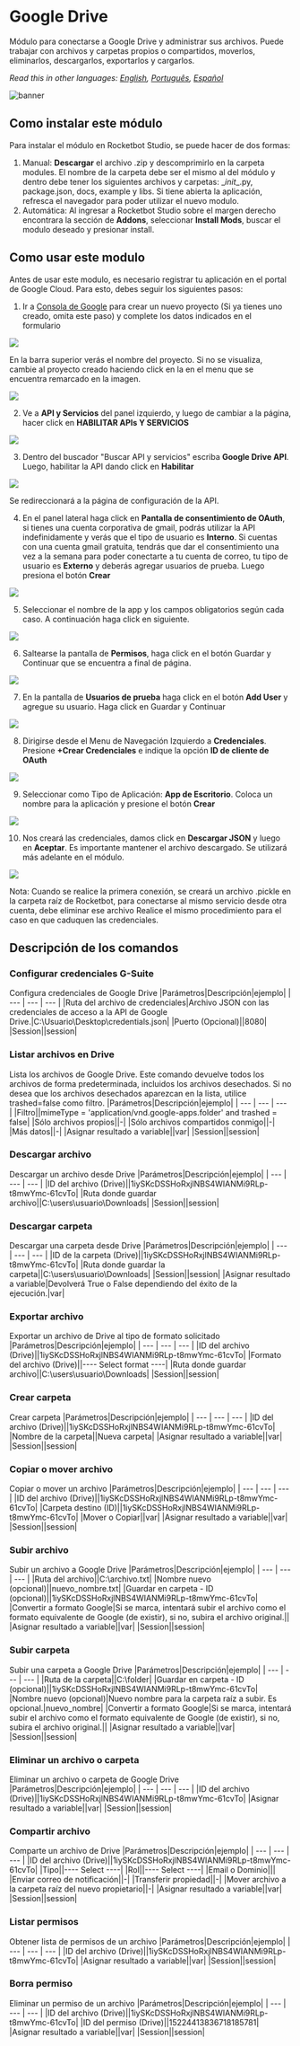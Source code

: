 



# Google Drive
  
Módulo para conectarse a Google Drive y administrar sus archivos. Puede trabajar con archivos y carpetas propios o compartidos, moverlos, eliminarlos, descargarlos, exportarlos y cargarlos.  

*Read this in other languages: [English](Manual_gdrive.md), [Português](Manual_gdrive.pr.md), [Español](Manual_gdrive.es.md)*
  
![banner](imgs/Banner_gdrive.png)
## Como instalar este módulo
  
Para instalar el módulo en Rocketbot Studio, se puede hacer de dos formas:
1. Manual: __Descargar__ el archivo .zip y descomprimirlo en la carpeta modules. El nombre de la carpeta debe ser el mismo al del módulo y dentro debe tener los siguientes archivos y carpetas: \__init__.py, package.json, docs, example y libs. Si tiene abierta la aplicación, refresca el navegador para poder utilizar el nuevo modulo.
2. Automática: Al ingresar a Rocketbot Studio sobre el margen derecho encontrara la sección de **Addons**, seleccionar **Install Mods**, buscar el modulo deseado y presionar install.  



## Como usar este modulo

Antes de usar este modulo, es necesario registrar tu aplicación en el portal de Google Cloud. Para esto, debes seguir los siguientes pasos:

1. Ir a [Consola de Google](https://console.cloud.google.com/projectcreate?previousPage=%2Fhome%2Fdashboard) para crear un nuevo proyecto (Si ya tienes uno creado, omita este paso) y complete los datos indicados en el formulario

![](imgs/proyectonuevo.png)

En la barra superior verás el nombre del proyecto. Si no se visualiza, cambie al proyecto creado haciendo click en la en el menu que se encuentra remarcado en la imagen.

![](imgs/seleccionarproyecto.png)

2. Ve a **API y Servicios** del panel izquierdo, y luego de cambiar a la página, hacer click en **HABILITAR APIs Y SERVICIOS**

![](imgs/habilitarapiyservicios.png)

3. Dentro del buscador "Buscar API y servicios" escriba **Google Drive API**. Luego, habilitar la API dando click en **Habilitar**

![](imgs/gdriveApi.png)

Se redireccionará a la página de 
configuración de la API.

4. En el panel lateral haga click en **Pantalla de consentimiento de OAuth**, si tienes una cuenta corporativa de gmail, podrás utilizar la API indefinidamente y verás que el tipo de usuario es **Interno**. Si cuentas con una cuenta gmail gratuita, tendrás que dar el consentimiento una vez a la semana para poder conectarte a tu cuenta de correo, tu tipo de usuario es **Externo** y deberás agregar usuarios de prueba. Luego presiona el botón **Crear**

![](imgs/pantallaDeCons.png)

5. Seleccionar el nombre de la app y los campos obligatorios según cada caso. A continuación haga click en siguiente.

![](imgs/infoApp.png)


6. Saltearse la pantalla de **Permisos**, haga click en el botón Guardar y Continuar que se encuentra a final de página.

![](imgs/permisos.png)

7. En la pantalla de **Usuarios de prueba** haga click en el botón **Add User** y agregue su usuario. Haga click en Guardar y Continuar

![](imgs/usuarioprueba.png)

8. Dirigirse desde el Menu de 
Navegación Izquierdo a **Credenciales**. Presione **+Crear Credenciales** e indique la opción **ID de cliente de OAuth**

![](imgs/crearcredencialesok.png)

9. Seleccionar como Tipo de Aplicación: **App de Escritorio**. Coloca un nombre para la aplicación y presione el botón **Crear**

![](imgs/appEscritorio.png)

10. Nos creará las credenciales, damos click en **Descargar JSON** y luego en **Aceptar**. Es importante mantener el archivo descargado. Se utilizará más adelante en el módulo.

![](imgs/credencialesDescarga.png)


Nota: Cuando se realice la primera conexión, se creará un archivo .pickle en la carpeta raíz de Rocketbot, para conectarse al mismo servicio desde otra cuenta, debe eliminar
ese archivo Realice el mismo procedimiento para el caso en que caduquen las credenciales.


## Descripción de los comandos

### Configurar credenciales G-Suite
  
Configura credenciales de Google Drive
|Parámetros|Descripción|ejemplo|
| --- | --- | --- |
|Ruta del archivo de credenciales|Archivo JSON con las credenciales de acceso a la API de Google Drive.|C:\Usuario\Desktop\credentials.json|
|Puerto (Opcional)||8080|
|Session||session|

### Listar archivos en Drive
  
Lista los archivos de Google Drive. Este comando devuelve todos los archivos de forma predeterminada, incluidos los archivos desechados. Si no desea que los archivos desechados aparezcan en la lista, utilice trashed=false como filtro.
|Parámetros|Descripción|ejemplo|
| --- | --- | --- |
|Filtro||mimeType = 'application/vnd.google-apps.folder' and trashed = false|
|Sólo archivos propios||-|
|Sólo archivos compartidos conmigo||-|
|Más datos||-|
|Asignar resultado a variable||var|
|Session||session|

### Descargar archivo
  
Descargar un archivo desde Drive
|Parámetros|Descripción|ejemplo|
| --- | --- | --- |
|ID del archivo (Drive)||1iySKcDSSHoRxjlNBS4WIANMi9RLp-t8mwYmc-61cvTo|
|Ruta donde guardar archivo||C:\users\usuario\Downloads|
|Session||session|

### Descargar carpeta
  
Descargar una carpeta desde Drive
|Parámetros|Descripción|ejemplo|
| --- | --- | --- |
|ID de la carpeta (Drive)||1iySKcDSSHoRxjlNBS4WIANMi9RLp-t8mwYmc-61cvTo|
|Ruta donde guardar la carpeta||C:\users\usuario\Downloads|
|Session||session|
|Asignar resultado a variable|Devolverá True o False dependiendo del éxito de la ejecución.|var|

### Exportar archivo
  
Exportar un archivo de Drive al tipo de formato solicitado
|Parámetros|Descripción|ejemplo|
| --- | --- | --- |
|ID del archivo (Drive)||1iySKcDSSHoRxjlNBS4WIANMi9RLp-t8mwYmc-61cvTo|
|Formato del archivo (Drive)||---- Select format ----|
|Ruta donde guardar archivo||C:\users\usuario\Downloads|
|Session||session|

### Crear carpeta
  
Crear carpeta
|Parámetros|Descripción|ejemplo|
| --- | --- | --- |
|ID del archivo (Drive)||1iySKcDSSHoRxjlNBS4WIANMi9RLp-t8mwYmc-61cvTo|
|Nombre de la carpeta||Nueva carpeta|
|Asignar resultado a variable||var|
|Session||session|

### Copiar o mover archivo
  
Copiar o mover un archivo
|Parámetros|Descripción|ejemplo|
| --- | --- | --- |
|ID del archivo (Drive)||1iySKcDSSHoRxjlNBS4WIANMi9RLp-t8mwYmc-61cvTo|
|Carpeta destino (ID)||1iySKcDSSHoRxjlNBS4WIANMi9RLp-t8mwYmc-61cvTo|
|Mover o Copiar||var|
|Asignar resultado a variable||var|
|Session||session|

### Subir archivo
  
Subir un archivo a Google Drive
|Parámetros|Descripción|ejemplo|
| --- | --- | --- |
|Ruta del archivo||C:\archivo.txt|
|Nombre nuevo (opcional)||nuevo_nombre.txt|
|Guardar en carpeta - ID (opcional)||1iySKcDSSHoRxjlNBS4WIANMi9RLp-t8mwYmc-61cvTo|
|Convertir a formato Google|Si se marca, intentará subir el archivo como el formato equivalente de Google (de existir), si no, subira el archivo original.||
|Asignar resultado a variable||var|
|Session||session|

### Subir carpeta
  
Subir una carpeta a Google Drive
|Parámetros|Descripción|ejemplo|
| --- | --- | --- |
|Ruta de la carpeta||C:\folder|
|Guardar en carpeta - ID (opcional)||1iySKcDSSHoRxjlNBS4WIANMi9RLp-t8mwYmc-61cvTo|
|Nombre nuevo (opcional)|Nuevo nombre para la carpeta raíz a subir. Es opcional.|nuevo_nombre|
|Convertir a formato Google|Si se marca, intentará subir el archivo como el formato equivalente de Google (de existir), si no, subira el archivo original.||
|Asignar resultado a variable||var|
|Session||session|

### Eliminar un archivo o carpeta
  
Eliminar un archivo o carpeta de Google Drive
|Parámetros|Descripción|ejemplo|
| --- | --- | --- |
|ID del archivo (Drive)||1iySKcDSSHoRxjlNBS4WIANMi9RLp-t8mwYmc-61cvTo|
|Asignar resultado a variable||var|
|Session||session|

### Compartir archivo
  
Comparte un archivo de Drive
|Parámetros|Descripción|ejemplo|
| --- | --- | --- |
|ID del archivo (Drive)||1iySKcDSSHoRxjlNBS4WIANMi9RLp-t8mwYmc-61cvTo|
|Tipo||---- Select ----|
|Rol||---- Select ----|
|Email o Dominio|||
|Enviar correo de notificación||-|
|Transferir propiedad||-|
|Mover archivo a la carpeta raíz del nuevo propietario||-|
|Asignar resultado a variable||var|
|Session||session|

### Listar permisos
  
Obtener lista de permisos de un archivo
|Parámetros|Descripción|ejemplo|
| --- | --- | --- |
|ID del archivo (Drive)||1iySKcDSSHoRxjlNBS4WIANMi9RLp-t8mwYmc-61cvTo|
|Asignar resultado a variable||var|
|Session||session|

### Borra permiso
  
Eliminar un permiso de un archivo
|Parámetros|Descripción|ejemplo|
| --- | --- | --- |
|ID del archivo (Drive)||1iySKcDSSHoRxjlNBS4WIANMi9RLp-t8mwYmc-61cvTo|
|ID del permiso (Drive)||15224413836718185781|
|Asignar resultado a variable||var|
|Session||session|
